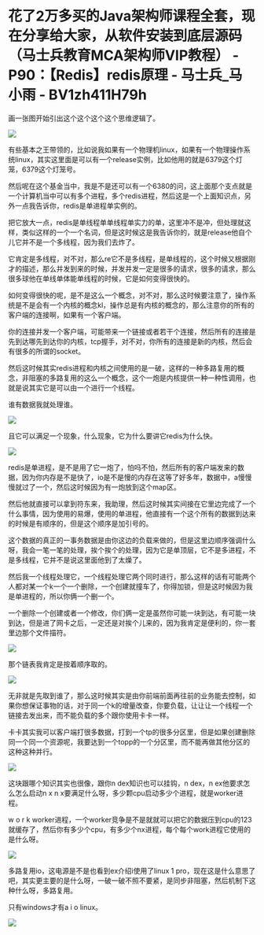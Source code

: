 # 花了2万多买的Java架构师课程全套，现在分享给大家，从软件安装到底层源码（马士兵教育MCA架构师VIP教程） - P90：【Redis】redis原理 - 马士兵_马小雨 - BV1zh411H79h

画一张图开始引出这个这个这个这个思维逻辑了。

![](img/c70376878600f81f558b3867a0ac8f05_1.png)

有些基本之王带领的，比如说我如果有一个物理机linux，如果有一个物理操作系统linux，其实这里面是可以有一个release实例，比如他用的就是6379这个灯笼，6379这个灯笼号。

然后呢在这个基金当中，我是不是还可以有一个6380的问，这上面那个支点就是一个计算机当中可以有多个进程，多个redis进程，然后这是一个上面知识点，另外一点我告诉你，redis是单进程单实例的。

把它放大一点，redis是单线程单单线程单实力的单，这里冲不是冲，但处理就这样，类似这样的一个一个名词，但是这时候这是我告诉你的，就是release他自个儿它并不是一个多线程，因为我们去炸了。

它肯定是多线程，对不对，那么re它不是多线程，是单线程的，这个时候又根据刚才的描述，那么并发到来的时候，并发并发一定是很多的请求，很多的请求，那么很多球他在单线单体能单线程的时候，它是如何变得很快的。

如何变得很快的呢，是不是这么一个概念，对不对，那么这时候要注意了，操作系统是不是会有一个内核的概念kl，操作总是有内核的概念的，那么注意你的所有的客户端的连接啊，如果有一个客户端。

你的连接并发一个客户端，可能带来一个链接或者若干个连接，然后所有的连接是先到达哪先到达你的内核，tcp握手，对不对，你所有的连接是新的内核，然后会有很多的所谓的socket。

然后这时候其实redis进程和内核之间使用的是一破，这样的一种多路复用的概念，非阻塞的多路复用的这么一个概念，这个一炮是内核提供一种一种性调用，也就是说其实它是可以由一个进行一个线程。

谁有数据我就处理谁。

![](img/c70376878600f81f558b3867a0ac8f05_3.png)

且它可以满足一个现象，什么现象，它为什么要讲它redis为什么快。

![](img/c70376878600f81f558b3867a0ac8f05_5.png)

redis是单进程，是不是用了它一炮了，怕吗不怕，然后所有的客户端发来的数据，因为你内存是不是快了，io是不是慢的内存在这等了好多年，数据中，a慢慢慢就过了一个，然后这时候因为有一炮放到这个map区。

然后他就直接可以拿到符东来，我助理，然后这时候其实间接在它里边完成了一个什么事情，因为使用的易爆，使用的单进程，他直接有一个这个所有的数据到达来的时候是有顺序的，但是这个顺序是加引号的。

这个数据的真正的一事务数据是由你这边的负载来做的，但是这里边顺序强调什么呀，我会一笔一笔的处理，挨个挨个的处理，因为它是单顶层，它不是多进程，不是多线程，它并不是说这里面他到了太燥了。

然后我一个线程处理它，一个线程处理它两个同时进行，那么这样的话有可能两个人都对某一个k一个一个删除，一个创建就撞车了，你得加锁，但是这时候因为我是单进程的，所以你俩一个删一个。

一个删除一个创建或者一个修改，你们俩一定是虽然你可能一块到达，有可能一块到达，但是进了网卡之后，一定还是对挨个儿来的，因为我肯定是便利的，你一套里边那个文件描符。



![](img/c70376878600f81f558b3867a0ac8f05_7.png)

那个链表我肯定是按着顺序取的。

![](img/c70376878600f81f558b3867a0ac8f05_9.png)

无非就是先取到谁了，那么这时候其实是由你前端前面再往前的业务能去控制，如果你想保证事物的话，对于同一个k的增量改查，你要负载，让让让一个线程一个链接去发出来，而不能负载的多个跟你使用卡卡一样。

卡卡其实我可以客户端打很多数据，打到一个tp的很多分区里，但是如果创建删除同一个同一个资源呢，我要达到一个topp的一个分区里，而不能再做其他分区的这种这种并行。



![](img/c70376878600f81f558b3867a0ac8f05_11.png)

这块跟哪个知识其实也很像，跟你n dex知识也可以挂钩，n dex，n ex他要求怎么怎么启动n x n x要满足什么呀，多少颗cpu启动多少个进程，就是worker进程。

w o r k worker进程，一个worker竞争是不是就就可以把它的数据压到cpu的123就缓存了，然后你有多少个cpu，有多少个nx进程，每个每个work进程它使用的是什么呀。



![](img/c70376878600f81f558b3867a0ac8f05_13.png)

多路复用io，这电源是不是也看到ex介绍i使用了linux 1 pro，现在这是什么意思了吧，其实更主要的是什么呀，一破一破不照不要紧，是同步非阻塞，然后机制下这种什么呀，多路复用。

只有windows才有a i o linux。

![](img/c70376878600f81f558b3867a0ac8f05_15.png)